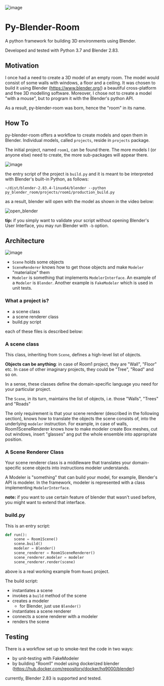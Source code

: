 ![image](https://user-images.githubusercontent.com/21345604/91678118-53d99900-eb4d-11ea-9d56-ac8242380b89.png)

# Py-Blender-Room
A python framework for building 3D environments using Blender.

Developed and tested with Python 3.7 and Blender 2.83.

## Motivation
I once had a need to create a 3D model of an empty room. The model would consist of some walls with windows, a floor and a ceiling.
It was chosen to build it using Blender (https://www.blender.org/) a beautiful cross-platform and free 3D modelling software.
Moreover, I chose not to create a model "with a mouse", but to program it with the Blender's python API.

As a result, py-blender-room was born, hence the "room" in its name.

## How To

py-blender-room offers a workflow to create models and open them in Blender.
Individual models, called `projects`, reside in `projects` package. 

The initial project, named `room1`, can be found there. The more models I (or anyone else) need to create, the more sub-packages will appear there.

![image](https://user-images.githubusercontent.com/21345604/91678617-b1221a00-eb4e-11ea-8974-eb3c6db54ed0.png)

the entry script of the project is `build.py` and it is meant to be interpreted with Blender's built-in Python, as follows:

`~/dist/blender-2.83.4-linux64/blender --python py_blender_room/projects/room1/production_build.py`

as a result, blender will open with the model as shown in the video below:

![open_blender](https://user-images.githubusercontent.com/21345604/91690972-83999880-eb6f-11ea-8068-895f2c8d218e.gif)

**tip:** if you simply want to validate your script without opening Blender's User Interface, you may run Blender with `-b` option.

## Architecture

![image](https://user-images.githubusercontent.com/21345604/91696816-d461bf00-eb78-11ea-97cf-ea7e76d24990.png)

- `Scene` holds some objects
- `SceneRenderer` knows how to get those objects and make `Modeler` "materialize" them
- `Modeler` is something that implements `ModelerInterface`. An  example of a `Modeler` is `Blender`. Another example is `FakeModeler` which is used in unit tests.

### What a project is?

- a scene class
- a scene renderer class
- build.py script 

each of these files is described below:

### A scene class
This class, inheriting from `Scene`, defines a high-level list of objects.

**Objects can be anything**: in case of Room1 project, they are "Wall", "Floor" etc. In case of other imaginary projects,
they could be "Tree", "Road" and so on. 

In a sense, these classes define the domain-specific language you need for your particular project.

The `Scene`, in its turn, maintains the list of objects, i.e. those "Walls", "Trees" and "Roads"

The only requirement is that your scene renderer (described in the following section), knows how to translate the objects 
 the scene consists of, into the underlying `modeler` instruction. 
For example, in case of walls, Room1SceneRenderer knows how to make modeler create Box meshes,
cut out windows, insert "glasses" ang put the whole ensemble into appropriate position.

### A Scene Renderer Class

Your scene renderer class is a middleware that translates your domain-specific scene objects into instructions modeler understands.

A Modeler is "something" that can build your model, for example, Blender's API is modeler. In the framework, modeler is 
represented with a class implementing `ModelerInterface`.

**note:** if you want to use certain feature of blender that wasn't used before, you might want to extend that interface. 


### build.py

This is an entry script:

```python
def run():
    scene = Room1Scene()
    scene.build()
    modeler = Blender()
    scene_renderer = Room1SceneRenderer()
    scene_renderer.modeler = modeler
    scene_renderer.render(scene)
```
above is a real working example from `Room1` project.

The build script:
- instantiates a scene
- invokes a `build` method of the scene
- creates a modeler
  - for Blender, just use `Blender()`
- instantiates a scene renderer
- connects a scene renderer with a modeler
- renders the scene

## Testing

There is a workflow set up to smoke-test the code in two ways:
- by unit-testing with FakeModeler
- by building "Room1" model using dockerized blender (https://hub.docker.com/repository/docker/hq9000/blender)

currently, Blender 2.83 is supported and tested.
